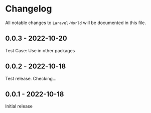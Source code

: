 # Changelog

All notable changes to `Laravel-World` will be documented in this file.

## 0.0.3 - 2022-10-20

Test Case: Use in other packages

## 0.0.2 - 2022-10-18

Test release. Checking...

## 0.0.1 - 2022-10-18

Initial release
